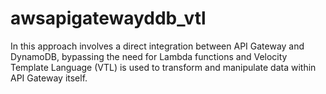 # awsapigatewayddb_vtl
In this approach involves a direct integration between API Gateway and DynamoDB, bypassing the need for Lambda functions and Velocity Template Language (VTL) is used to transform and manipulate data within API Gateway itself.
